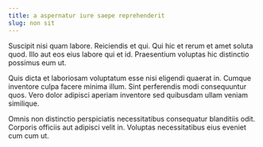 ```yaml
---
title: a aspernatur iure saepe reprehenderit
slug: non sit
---
```


Suscipit nisi quam labore. Reiciendis et qui. Qui hic et rerum et amet soluta quod. Illo aut eos eius labore qui et id. Praesentium voluptas hic distinctio possimus eum ut.

Quis dicta et laboriosam voluptatum esse nisi eligendi quaerat in. Cumque inventore culpa facere minima illum. Sint perferendis modi consequuntur quos. Vero dolor adipisci aperiam inventore sed quibusdam ullam veniam similique.

Omnis non distinctio perspiciatis necessitatibus consequatur blanditiis odit. Corporis officiis aut adipisci velit in. Voluptas necessitatibus eius eveniet cum cum ut.
